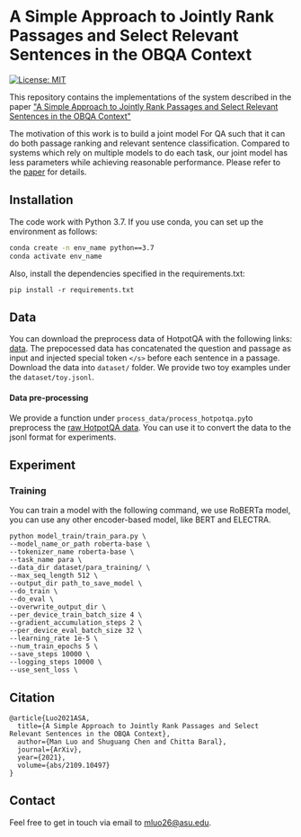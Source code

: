 # A Simple Approach to Jointly Rank Passages and Select Relevant Sentences in the OBQA Context

[![License: MIT](https://img.shields.io/badge/License-MIT-yellow.svg)](https://opensource.org/licenses/MIT) 

This repository contains the implementations of the system described in the paper ["A Simple Approach to Jointly Rank Passages and Select Relevant Sentences in the OBQA Context"](https://arxiv.org/pdf/2109.10497.pdf)

The motivation of this work is to build a joint model For QA such that it can do both passage ranking and relevant sentence classification. Compared to systems which rely on multiple models to do each task, our joint model has less parameters while achieving reasonable performance. Please refer to the [paper](https://arxiv.org/pdf/2109.10497.pdf) for details.

## Installation
The code work with Python 3.7. If you use conda, you can set up the environment as follows:
```bash
conda create -n env_name python==3.7
conda activate env_name
```

Also, install the dependencies specified in the requirements.txt:
```
pip install -r requirements.txt
```

## Data
You can download the preprocess data of HotpotQA with the following links: [data](). The prepocessed data has concatenated the question and passage as input and injected special token `</s>` before each sentence in a passage. 
Download the data into `dataset/` folder. We provide two toy examples under the `dataset/toy.jsonl`.

#### Data pre-processing
We provide a function under `process_data/process_hotpotqa.py`to preprocess the [raw HotpotQA data](https://hotpotqa.github.io/). You can use it to convert the data to the jsonl format for experiments. 


## Experiment

### Training
You can train a model with the following command, we use RoBERTa model, you can use any other encoder-based model, like BERT and ELECTRA. 
```
python model_train/train_para.py \
--model_name_or_path roberta-base \
--tokenizer_name roberta-base \
--task_name para \
--data_dir dataset/para_training/ \
--max_seq_length 512 \
--output_dir path_to_save_model \
--do_train \
--do_eval \
--overwrite_output_dir \
--per_device_train_batch_size 4 \
--gradient_accumulation_steps 2 \
--per_device_eval_batch_size 32 \
--learning_rate 1e-5 \
--num_train_epochs 5 \
--save_steps 10000 \
--logging_steps 10000 \
--use_sent_loss \
```

## Citation
```
@article{Luo2021ASA,
  title={A Simple Approach to Jointly Rank Passages and Select Relevant Sentences in the OBQA Context},
  author={Man Luo and Shuguang Chen and Chitta Baral},
  journal={ArXiv},
  year={2021},
  volume={abs/2109.10497}
}
```

## Contact
Feel free to get in touch via email to mluo26@asu.edu.